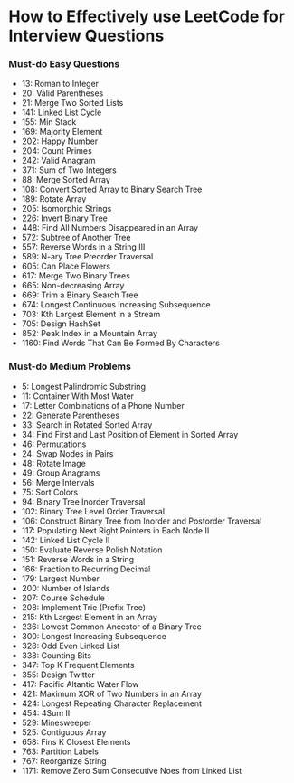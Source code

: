 # How to Effectively use LeetCode for Interview Questions

### Must-do Easy Questions

- 13: Roman to Integer
- 20: Valid Parentheses
- 21: Merge Two Sorted Lists
- 141: Linked List Cycle
- 155: Min Stack
- 169: Majority Element
- 202: Happy Number
- 204: Count Primes
- 242: Valid Anagram
- 371: Sum of Two Integers
- 88: Merge Sorted Array
- 108: Convert Sorted Array to Binary Search Tree
- 189: Rotate Array
- 205: Isomorphic Strings
- 226: Invert Binary Tree
- 448: Find All Numbers Disappeared in an Array
- 572: Subtree of Another Tree
- 557: Reverse Words in a String III
- 589: N-ary Tree Preorder Traversal
- 605: Can Place Flowers
- 617: Merge Two Binary Trees
- 665: Non-decreasing Array
- 669: Trim a Binary Search Tree
- 674: Longest Continuous Increasing Subsequence
- 703: Kth Largest Element in a Stream
- 705: Design HashSet
- 852: Peak Index in a Mountain Array
- 1160: Find Words That Can Be Formed By Characters

### Must-do Medium Problems

- 5: Longest Palindromic Substring
- 11: Container With Most Water
- 17: Letter Combinations of a Phone Number
- 22: Generate Parentheses
- 33: Search in Rotated Sorted Array
- 34: Find First and Last Position of Element in Sorted Array
- 46: Permutations
- 24: Swap Nodes in Pairs
- 48: Rotate Image
- 49: Group Anagrams
- 56: Merge Intervals
- 75: Sort Colors
- 94: Binary Tree Inorder Traversal
- 102: Binary Tree Level Order Traversal
- 106: Construct Binary Tree from Inorder and Postorder Traversal
- 117: Populating Next Right Pointers in Each Node II
- 142: Linked List Cycle II
- 150: Evaluate Reverse Polish Notation
- 151: Reverse Words in a String
- 166: Fraction to Recurring Decimal
- 179: Largest Number
- 200: Number of Islands
- 207: Course Schedule
- 208: Implement Trie (Prefix Tree)
- 215: Kth Largest Element in an Array
- 236: Lowest Common Ancestor of a Binary Tree
- 300: Longest Increasing Subsequence
- 328: Odd Even Linked List
- 338: Counting Bits
- 347: Top K Frequent Elements
- 355: Design Twitter
- 417: Pacific Altantic Water Flow
- 421: Maximum XOR of Two Numbers in an Array
- 424: Longest Repeating Character Replacement
- 454: 4Sum II
- 529: Minesweeper
- 525: Contiguous Array
- 658: Fins K Closest Elements
- 763: Partition Labels
- 767: Reorganize String
- 1171: Remove Zero Sum Consecutive Noes from Linked List
